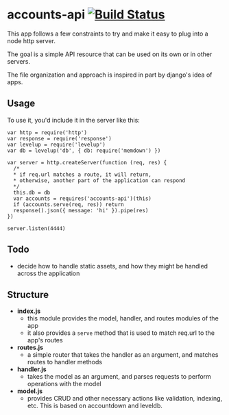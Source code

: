 # accounts-api [![Build Status](https://travis-ci.org/LukeSwart/accounts-api.svg?branch=master)](https://travis-ci.org/LukeSwart/accounts-api)


This app follows a few constraints to try and make it easy to plug into a node http server.

The goal is a simple API resource that can be used on its own or in other servers.

The file organization and approach is inspired in part by django's idea of apps.

## Usage

To use it, you'd include it in the server like this:

```
var http = require('http')
var response = require('response')
var levelup = require('levelup')
var db = levelup('db', { db: require('memdown') })

var server = http.createServer(function (req, res) {
  /* 
  * if req.url matches a route, it will return, 
  * otherwise, another part of the application can respond 
  */
  this.db = db
  var accounts = requires('accounts-api')(this)
  if (accounts.serve(req, res)) return
  response().json({ message: 'hi' }).pipe(res)
})

server.listen(4444)
```

## Todo

- decide how to handle static assets, and how they might be handled across the application

## Structure

- **index.js**
  - this module provides the model, handler, and routes modules of the app
  - it also provides a `serve` method that is used to match req.url to the app's routes
- **routes.js**
  - a simple router that takes the handler as an argument, and matches routes to handler methods
- **handler.js**
  - takes the model as an argument, and parses requests to perform operations with the model
- **model.js**
  - provides CRUD and other necessary actions like validation, indexing, etc. This is based on accountdown and leveldb.
  
